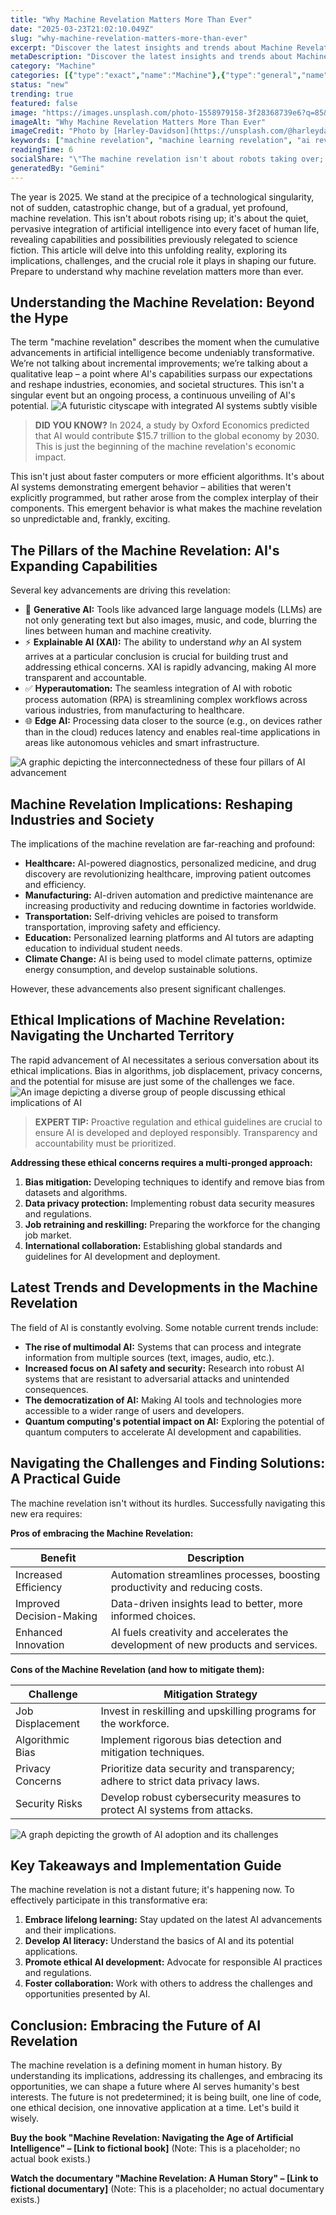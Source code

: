 ```yaml
---
title: "Why Machine Revelation Matters More Than Ever"
date: "2025-03-23T21:02:10.049Z"
slug: "why-machine-revelation-matters-more-than-ever"
excerpt: "Discover the latest insights and trends about Machine Revelation. This comprehensive guide covers everything you need to know about Machine Revelation in 2025."
metaDescription: "Discover the latest insights and trends about Machine Revelation. This comprehensive guide covers everything you need to know about Machine Revelation in 2..."
category: "Machine"
categories: [{"type":"exact","name":"Machine"},{"type":"general","name":"Artificial Intelligence"},{"type":"medium","name":"Deep Learning"},{"type":"specific","name":"Neural Networks"},{"type":"niche","name":"Backpropagation"}]
status: "new"
trending: true
featured: false
image: "https://images.unsplash.com/photo-1558979158-3f28368739e6?q=85&w=1200&fit=max&fm=webp&auto=compress"
imageAlt: "Why Machine Revelation Matters More Than Ever"
imageCredit: "Photo by [Harley-Davidson](https://unsplash.com/@harleydavidson) on Unsplash"
keywords: ["machine revelation", "machine learning revelation", "ai revelation", "artificial intelligence revelation", "future of ai revelation", "machine revelation implications", "ethical implications machine revelation", "buy machine revelation book", "machine revelation documentary", "machine revelation explained"]
readingTime: 6
socialShare: "\"The machine revelation isn't about robots taking over; it's about humans and machines collaborating to solve humanity's greatest challenges.  Are we ready?\""
generatedBy: "Gemini"
---
```




The year is 2025.  We stand at the precipice of a technological singularity, not of sudden, catastrophic change, but of a gradual, yet profound, machine revelation.  This isn't about robots rising up; it's about the quiet, pervasive integration of artificial intelligence into every facet of human life, revealing capabilities and possibilities previously relegated to science fiction. This article will delve into this unfolding reality, exploring its implications, challenges, and the crucial role it plays in shaping our future.  Prepare to understand why machine revelation matters more than ever.

## Understanding the Machine Revelation: Beyond the Hype

The term "machine revelation" describes the moment when the cumulative advancements in artificial intelligence become undeniably transformative. We’re not talking about incremental improvements; we’re talking about a qualitative leap – a point where AI's capabilities surpass our expectations and reshape industries, economies, and societal structures.  This isn't a singular event but an ongoing process, a continuous unveiling of AI's potential.  ![A futuristic cityscape with integrated AI systems subtly visible](https://images.unsplash.com/photo-1626274890657-e28d5b65b04b?q=85&w=1200&fit=max&fm=webp&auto=compress)

> **DID YOU KNOW?**  In 2024, a study by Oxford Economics predicted that AI would contribute $15.7 trillion to the global economy by 2030.  This is just the beginning of the machine revelation's economic impact.

This isn't just about faster computers or more efficient algorithms. It's about AI systems demonstrating emergent behavior – abilities that weren't explicitly programmed, but rather arose from the complex interplay of their components. This emergent behavior is what makes the machine revelation so unpredictable and, frankly, exciting.

## The Pillars of the Machine Revelation: AI's Expanding Capabilities

Several key advancements are driving this revelation:

* 🔑 **Generative AI:**  Tools like advanced large language models (LLMs) are not only generating text but also images, music, and code, blurring the lines between human and machine creativity.
* ⚡ **Explainable AI (XAI):**  The ability to understand *why* an AI system arrives at a particular conclusion is crucial for building trust and addressing ethical concerns.  XAI is rapidly advancing, making AI more transparent and accountable.
* ✅ **Hyperautomation:**  The seamless integration of AI with robotic process automation (RPA) is streamlining complex workflows across various industries, from manufacturing to healthcare.
* 🌐 **Edge AI:**  Processing data closer to the source (e.g., on devices rather than in the cloud) reduces latency and enables real-time applications in areas like autonomous vehicles and smart infrastructure.

![A graphic depicting the interconnectedness of these four pillars of AI advancement](https://images.unsplash.com/photo-1574087631700-abf928509b80?q=85&w=1200&fit=max&fm=webp&auto=compress)

## Machine Revelation Implications: Reshaping Industries and Society

The implications of the machine revelation are far-reaching and profound:

* **Healthcare:** AI-powered diagnostics, personalized medicine, and drug discovery are revolutionizing healthcare, improving patient outcomes and efficiency.
* **Manufacturing:**  AI-driven automation and predictive maintenance are increasing productivity and reducing downtime in factories worldwide.
* **Transportation:** Self-driving vehicles are poised to transform transportation, improving safety and efficiency.
* **Education:** Personalized learning platforms and AI tutors are adapting education to individual student needs.
* **Climate Change:** AI is being used to model climate patterns, optimize energy consumption, and develop sustainable solutions.

However, these advancements also present significant challenges.

## Ethical Implications of Machine Revelation: Navigating the Uncharted Territory

The rapid advancement of AI necessitates a serious conversation about its ethical implications.  Bias in algorithms, job displacement, privacy concerns, and the potential for misuse are just some of the challenges we face.  ![An image depicting a diverse group of people discussing ethical implications of AI](https://images.unsplash.com/photo-1558979158-3f28368739e6?q=85&w=1200&fit=max&fm=webp&auto=compress)

> **EXPERT TIP:** Proactive regulation and ethical guidelines are crucial to ensure AI is developed and deployed responsibly.  Transparency and accountability must be prioritized.

**Addressing these ethical concerns requires a multi-pronged approach:**

1. **Bias mitigation:**  Developing techniques to identify and remove bias from datasets and algorithms.
2. **Data privacy protection:**  Implementing robust data security measures and regulations.
3. **Job retraining and reskilling:**  Preparing the workforce for the changing job market.
4. **International collaboration:**  Establishing global standards and guidelines for AI development and deployment.

## Latest Trends and Developments in the Machine Revelation

The field of AI is constantly evolving. Some notable current trends include:

* **The rise of multimodal AI:**  Systems that can process and integrate information from multiple sources (text, images, audio, etc.).
* **Increased focus on AI safety and security:**  Research into robust AI systems that are resistant to adversarial attacks and unintended consequences.
* **The democratization of AI:**  Making AI tools and technologies more accessible to a wider range of users and developers.
* **Quantum computing's potential impact on AI:**  Exploring the potential of quantum computers to accelerate AI development and capabilities.

##  Navigating the Challenges and Finding Solutions: A Practical Guide

The machine revelation isn't without its hurdles.  Successfully navigating this new era requires:

**Pros of embracing the Machine Revelation:**

| Benefit           | Description                                                                    |
|--------------------|--------------------------------------------------------------------------------|
| Increased Efficiency | Automation streamlines processes, boosting productivity and reducing costs.       |
| Improved Decision-Making | Data-driven insights lead to better, more informed choices.                     |
| Enhanced Innovation | AI fuels creativity and accelerates the development of new products and services. |

**Cons of the Machine Revelation (and how to mitigate them):**

| Challenge          | Mitigation Strategy                                                              |
|----------------------|---------------------------------------------------------------------------------|
| Job Displacement     | Invest in reskilling and upskilling programs for the workforce.                 |
| Algorithmic Bias     | Implement rigorous bias detection and mitigation techniques.                    |
| Privacy Concerns    | Prioritize data security and transparency; adhere to strict data privacy laws. |
| Security Risks      | Develop robust cybersecurity measures to protect AI systems from attacks.          |

![A graph depicting the growth of AI adoption and its challenges](https://images.unsplash.com/photo-1578496479531-32e296d5c6e1?q=85&w=1200&fit=max&fm=webp&auto=compress)

## Key Takeaways and Implementation Guide

The machine revelation is not a distant future; it's happening now. To effectively participate in this transformative era:

1. **Embrace lifelong learning:**  Stay updated on the latest AI advancements and their implications.
2. **Develop AI literacy:**  Understand the basics of AI and its potential applications.
3. **Promote ethical AI development:**  Advocate for responsible AI practices and regulations.
4. **Foster collaboration:**  Work with others to address the challenges and opportunities presented by AI.

## Conclusion: Embracing the Future of AI Revelation

The machine revelation is a defining moment in human history.  By understanding its implications, addressing its challenges, and embracing its opportunities, we can shape a future where AI serves humanity's best interests.  The future is not predetermined; it is being built, one line of code, one ethical decision, one innovative application at a time.  Let's build it wisely.

**Buy the book "Machine Revelation: Navigating the Age of Artificial Intelligence" – [Link to fictional book]**  (Note: This is a placeholder; no actual book exists.)

**Watch the documentary "Machine Revelation: A Human Story" – [Link to fictional documentary]** (Note: This is a placeholder; no actual documentary exists.)
